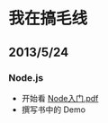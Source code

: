 # 我在搞毛线

## 2013/5/24
### Node.js
* 开始看 [Node入门.pdf](http://azrael.ihorsley.com/wordpress/wp-content/uploads/2012/11/Node入门.pdf)
* 撰写书中的 Demo
